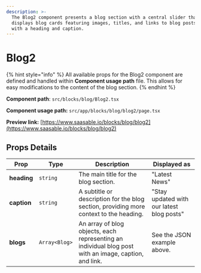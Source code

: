 ```yaml
---
description: >-
  The Blog2 component presents a blog section with a central slider that
  displays blog cards featuring images, titles, and links to blog posts, along
  with a heading and caption.
---
```


# Blog2

{% hint style="info" %}
All available props for the Blog2 component are defined and handled within **Component usage path** file. This allows for easy modifications to the content of the blog section.
{% endhint %}

**Component path**: `src/blocks/blog/Blog2.tsx`

**Component usage path:**  `src/app/blocks/blog/blog2/page.tsx`

**Preview link:** [https://www.saasable.io/blocks/blog/blog2](https://www.saasable.io/blocks/blog/blog2)



## Props Details

| Prop        | Type          | Description                                                                                           | Displayed as                              |
| ----------- | ------------- | ----------------------------------------------------------------------------------------------------- | ----------------------------------------- |
| **heading** | `string`      | The main title for the blog section.                                                                  | "Latest News"                             |
| **caption** | `string`      | A subtitle or description for the blog section, providing more context to the heading.                | "Stay updated with our latest blog posts" |
| **blogs**   | `Array<Blog>` | An array of blog objects, each representing an individual blog post with an image, caption, and link. | See the JSON example above.               |
